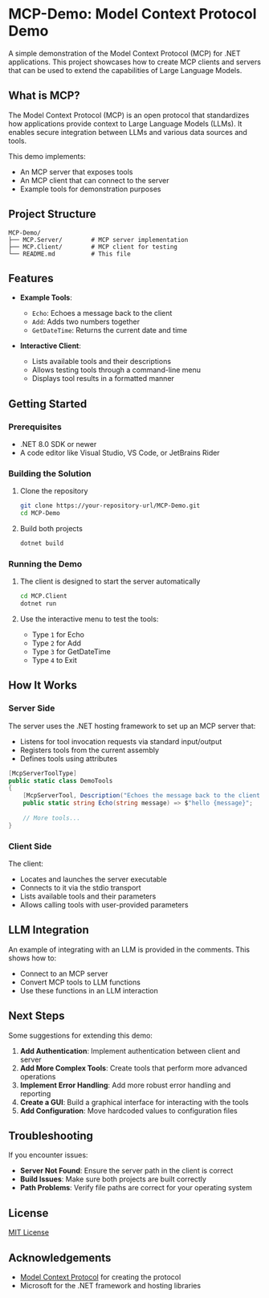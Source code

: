 # MCP-Demo: Model Context Protocol Demo

A simple demonstration of the Model Context Protocol (MCP) for .NET applications. This project showcases how to create MCP clients and servers that can be used to extend the capabilities of Large Language Models.

## What is MCP?

The Model Context Protocol (MCP) is an open protocol that standardizes how applications provide context to Large Language Models (LLMs). It enables secure integration between LLMs and various data sources and tools.

This demo implements:
- An MCP server that exposes tools
- An MCP client that can connect to the server
- Example tools for demonstration purposes

## Project Structure

```
MCP-Demo/
├── MCP.Server/        # MCP server implementation
├── MCP.Client/        # MCP client for testing
└── README.md          # This file
```

## Features

- **Example Tools**:
  - `Echo`: Echoes a message back to the client
  - `Add`: Adds two numbers together
  - `GetDateTime`: Returns the current date and time

- **Interactive Client**:
  - Lists available tools and their descriptions
  - Allows testing tools through a command-line menu
  - Displays tool results in a formatted manner

## Getting Started

### Prerequisites

- .NET 8.0 SDK or newer
- A code editor like Visual Studio, VS Code, or JetBrains Rider

### Building the Solution

1. Clone the repository
   ```bash
   git clone https://your-repository-url/MCP-Demo.git
   cd MCP-Demo
   ```

2. Build both projects
   ```bash
   dotnet build
   ```

### Running the Demo

1. The client is designed to start the server automatically
   ```bash
   cd MCP.Client
   dotnet run
   ```

2. Use the interactive menu to test the tools:
   - Type `1` for Echo
   - Type `2` for Add
   - Type `3` for GetDateTime
   - Type `4` to Exit

## How It Works

### Server Side

The server uses the .NET hosting framework to set up an MCP server that:
- Listens for tool invocation requests via standard input/output
- Registers tools from the current assembly
- Defines tools using attributes

```csharp
[McpServerToolType]
public static class DemoTools
{
    [McpServerTool, Description("Echoes the message back to the client.")]
    public static string Echo(string message) => $"hello {message}";
    
    // More tools...
}
```

### Client Side

The client:
- Locates and launches the server executable
- Connects to it via the stdio transport
- Lists available tools and their parameters
- Allows calling tools with user-provided parameters

## LLM Integration

An example of integrating with an LLM is provided in the comments. This shows how to:
- Connect to an MCP server
- Convert MCP tools to LLM functions
- Use these functions in an LLM interaction

## Next Steps

Some suggestions for extending this demo:

1. **Add Authentication**: Implement authentication between client and server
2. **Add More Complex Tools**: Create tools that perform more advanced operations
3. **Implement Error Handling**: Add more robust error handling and reporting
4. **Create a GUI**: Build a graphical interface for interacting with the tools
5. **Add Configuration**: Move hardcoded values to configuration files

## Troubleshooting

If you encounter issues:

- **Server Not Found**: Ensure the server path in the client is correct
- **Build Issues**: Make sure both projects are built correctly
- **Path Problems**: Verify file paths are correct for your operating system

## License

[MIT License](LICENSE)

## Acknowledgements

- [Model Context Protocol](https://github.com/modelcontextprotocol/mcp) for creating the protocol
- Microsoft for the .NET framework and hosting libraries
